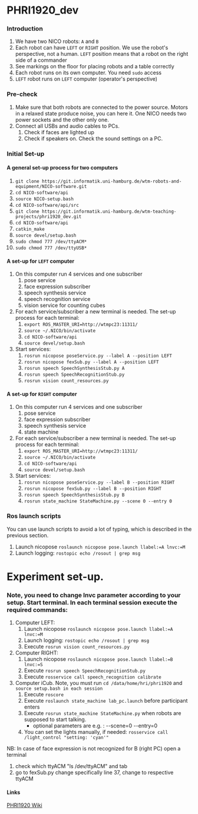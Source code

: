 # PHRI1920_dev

### Introduction
1. We have two NICO robots: `A` and `B`
2. Each robot can have `LEFT` or `RIGHT` position. We use the robot's perspective,
not a human. `LEFT` position means that a robot on the right side of a commander
3. See markings on the floor for placing robots and a table correctly
4. Each robot runs on its own computer. You need `sudo` access
5. `LEFT` robot runs on `LEFT` computer (operator's perspective)

### Pre-check
1. Make sure that both robots are connected to the power source. Motors in a relaxed
state produce noise, you can here it. One NICO needs two power sockets and 
the other only one.
2. Connect all USBs and audio cables to PCs.
    1. Check if faces are lighted up
    2. Check if speakers on. Check the sound settings on a PC.
    
### Initial Set-up
#### A general set-up process for two computers
1. `git clone https://git.informatik.uni-hamburg.de/wtm-robots-and-equipment/NICO-software.git`
2. `cd NICO-software/api`
3. `source NICO-setup.bash`
4. `cd NICO-software/api/src`
5. `git clone https://git.informatik.uni-hamburg.de/wtm-teaching-projects/phri1920_dev.git`
6. `cd NICO-software/api`
7. `catkin_make`
8. `source devel/setup.bash`
9. `sudo chmod 777 /dev/ttyACM*`
10. `sudo chmod 777 /dev/ttyUSB*`

#### A set-up for `LEFT` computer
1. On this computer run 4 services and one subscriber
    1. pose service
    2. face expression subscriber
    3. speech synthesis service
    4. speech recognition service
    5. vision service for counting cubes
2.  For each service/subscriber a new terminal is needed. The set-up process for 
each terminal:
    1. `export ROS_MASTER_URI=http://wtmpc23:11311/`
    2. `source ~/.NICO/bin/activate`
    3. `cd NICO-software/api`
    4. `source devel/setup.bash`
3. Start services:
    1. `rosrun nicopose poseService.py --label A --position LEFT`
    2. `rosrun nicopose fexSub.py --label A --position LEFT`
    3. `rosrun speech SpeechSynthesisStub.py A`
    4. `rosrun speech SpeechRecognitionStub.py`
    5. `rosrun vision count_resources.py`
    
#### A set-up for `RIGHT` computer
1. On this computer run 4 services and one subscriber
    1. pose service
    2. face expression subscriber
    3. speech synthesis service
    4. state machine
2.  For each service/subscriber a new terminal is needed. The set-up process for 
each terminal:
    1. `export ROS_MASTER_URI=http://wtmpc23:11311/`
    2. `source ~/.NICO/bin/activate`
    3. `cd NICO-software/api`
    4. `source devel/setup.bash`
3. Start services:
    1. `rosrun nicopose poseService.py --label B --position RIGHT`
    2. `rosrun nicopose fexSub.py --label B --position RIGHT`
    3. `rosrun speech SpeechSynthesisStub.py B`
    5. `rosrun state_machine StateMachine.py --scene 0 --entry 0`

### Ros launch scripts
You can use launch scripts to avoid a lot of typing, which is described in the previous section.
1. Launch nicopose `roslaunch nicopose pose.launch llabel:=A lnvc:=M`
2. Launch logging: `rostopic echo /rosout | grep msg`

# Experiment set-up. 
### Note, you need to change lnvc parameter according to your setup. Start terminal. In each terminal session execute the required commands:
1. Computer LEFT:
    1. Launch nicopose `roslaunch nicopose pose.launch llabel:=A lnvc:=M`
    2. Launch logging: `rostopic echo /rosout | grep msg`
    3. Execute `rosrun vision count_resources.py`
2. Computer RIGHT:
    1. Launch nicopose `roslaunch nicopose pose.launch llabel:=B lnvc:=S`
    2. Execute `rosrun speech SpeechRecognitionStub.py`
    3. Execute `rosservice call speech_recognition calibrate`
3. Computer iCub. Note, you must run `cd /data/home/hri/phri1920` and `source setup.bash in each session`
    1. Execute  `roscore`
    2. Execute `roslaunch state_machine lab_pc.launch` before participant enters
    3. Execute `rosrun state_machine StateMachine.py` when robots are supposed to start talking. 
       - optional parameters are e.g. :  --scene=0 --entry=0
    4. You can set the lights manually, if needed: `rosservice call /light_control "setting: 'cyan'"`


NB: 
In case of face expression is not recognized for B (right PC)
open a terminal
1. check which ttyACM "ls /dev/ttyACM" and tab
2. go to fexSub.py change specifically line 37, change to respective ttyACM

#### Links

[PHRI1920 Wiki](https://www2.informatik.uni-hamburg.de/wtm/wtm/wtmwiki/index.php/Project_Human_Robot_Interaction_2019-20_Set-up)
